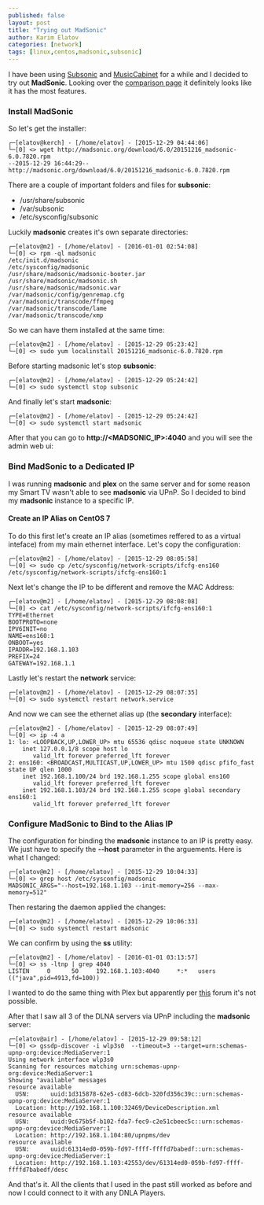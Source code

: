 ```yaml
---
published: false
layout: post
title: "Trying out MadSonic"
author: Karim Elatov
categories: [network]
tags: [linux,centos,madsonic,subsonic]
---
```

I have been using [Subsonic](/2012/10/installing-subsonic-on-fedora-17/) and [MusicCabinet](/2013/02/installing-musiccabinet-on-top-of-subsonic/) for a while and I decided to try out **MadSonic**. Looking over the [comparison page](http://beta.madsonic.org/pages/compare.jsp) it definitely looks like it has the most features.

### Install MadSonic
So let's get the installer:

	┌─[elatov@kerch] - [/home/elatov] - [2015-12-29 04:44:06]
	└─[0] <> wget http://madsonic.org/download/6.0/20151216_madsonic-6.0.7820.rpm
	--2015-12-29 16:44:29--  http://madsonic.org/download/6.0/20151216_madsonic-6.0.7820.rpm

There are a couple of important folders and files for **subsonic**:

* /usr/share/subsonic
* /var/subsonic
* /etc/sysconfig/subsonic

Luckily **madsonic** creates it's own separate directories:

	┌─[elatov@m2] - [/home/elatov] - [2016-01-01 02:54:08]
	└─[0] <> rpm -ql madsonic
	/etc/init.d/madsonic
	/etc/sysconfig/madsonic
	/usr/share/madsonic/madsonic-booter.jar
	/usr/share/madsonic/madsonic.sh
	/usr/share/madsonic/madsonic.war
	/var/madsonic/config/genremap.cfg
	/var/madsonic/transcode/ffmpeg
	/var/madsonic/transcode/lame
	/var/madsonic/transcode/xmp

So we can have them installed at the same time:

	┌─[elatov@m2] - [/home/elatov] - [2015-12-29 05:23:42]
	└─[0] <> sudo yum localinstall 20151216_madsonic-6.0.7820.rpm

Before starting madsonic let's stop **subsonic**:

	┌─[elatov@m2] - [/home/elatov] - [2015-12-29 05:24:42]
	└─[0] <> sudo systemctl stop subsonic

And finally let's start **madsonic**:

	┌─[elatov@m2] - [/home/elatov] - [2015-12-29 05:24:42]
	└─[0] <> sudo systemctl start madsonic
	
After that you can go to **http://\<MADSONIC_IP\>:4040** and you will see the admin web ui:


	
### Bind MadSonic to a Dedicated IP
I was running **madsonic** and **plex** on the same server and for some reason my Smart TV wasn't able to see **madsonic** via UPnP. So I decided to bind my **madsonic** instance to a specific IP. 

#### Create an IP Alias on CentOS 7

To do this first let's create an IP alias (sometimes reffered to as a virtual inteface) from my main ethernet interface. Let's copy the configuration:

	┌─[elatov@m2] - [/home/elatov] - [2015-12-29 08:05:58]
	└─[0] <> sudo cp /etc/sysconfig/network-scripts/ifcfg-ens160 /etc/sysconfig/network-scripts/ifcfg-ens160:1

Next let's change the IP to be different and remove the MAC Address:

	┌─[elatov@m2] - [/home/elatov] - [2015-12-29 08:08:08]
	└─[0] <> cat /etc/sysconfig/network-scripts/ifcfg-ens160:1
	TYPE=Ethernet
	BOOTPROTO=none
	IPV6INIT=no
	NAME=ens160:1
	ONBOOT=yes
	IPADDR=192.168.1.103
	PREFIX=24
	GATEWAY=192.168.1.1

Lastly let's restart the **network** service:

	┌─[elatov@m2] - [/home/elatov] - [2015-12-29 08:07:35]
	└─[0] <> sudo systemctl restart network.service

And now we can see the ethernet alias up (the **secondary** interface):

	┌─[elatov@m2] - [/home/elatov] - [2015-12-29 08:07:49]
	└─[0] <> ip -4 a
	1: lo: <LOOPBACK,UP,LOWER_UP> mtu 65536 qdisc noqueue state UNKNOWN
	    inet 127.0.0.1/8 scope host lo
	       valid_lft forever preferred_lft forever
	2: ens160: <BROADCAST,MULTICAST,UP,LOWER_UP> mtu 1500 qdisc pfifo_fast state UP qlen 1000
	    inet 192.168.1.100/24 brd 192.168.1.255 scope global ens160
	       valid_lft forever preferred_lft forever
	    inet 192.168.1.103/24 brd 192.168.1.255 scope global secondary ens160:1
	       valid_lft forever preferred_lft forever


### Configure MadSonic to Bind to the Alias IP

The configuration for binding the **madsonic** instance to an IP is pretty easy. We just have to specify the **--host** parameter in the arguements. Here is what I changed:

	┌─[elatov@m2] - [/home/elatov] - [2015-12-29 10:04:33]
	└─[0] <> grep host /etc/sysconfig/madsonic
	MADSONIC_ARGS="--host=192.168.1.103 --init-memory=256 --max-memory=512"

Then restaring the daemon applied the changes:

	┌─[elatov@m2] - [/home/elatov] - [2015-12-29 10:06:33]
	└─[0] <> sudo systemctl restart madsonic

We can confirm by using the **ss** utility:

	┌─[elatov@m2] - [/home/elatov] - [2016-01-01 03:13:57]
	└─[0] <> ss -ltnp | grep 4040
	LISTEN     0      50     192.168.1.103:4040     *:*   users (("java",pid=4913,fd=100))

I wanted to do the same thing with Plex but apparently per [this](https://forums.plex.tv/discussion/45480/bind-to-specific-interface-only/p2
) forum it's not possible.

After that I saw all 3 of the DLNA servers via UPnP including the **madsonic** server:

	┌─[elatov@air] - [/home/elatov] - [2015-12-29 09:58:12]
	└─[0] <> gssdp-discover -i wlp3s0  --timeout=3 --target=urn:schemas-upnp-org:device:MediaServer:1
	Using network interface wlp3s0
	Scanning for resources matching urn:schemas-upnp-org:device:MediaServer:1
	Showing "available" messages
	resource available
	  USN:      uuid:1d315878-62e5-cd83-6dcb-320fd356c39c::urn:schemas-upnp-org:device:MediaServer:1
	  Location: http://192.168.1.100:32469/DeviceDescription.xml
	resource available
	  USN:      uuid:9c675b5f-b102-fda7-fec9-c2e51cbeec5c::urn:schemas-upnp-org:device:MediaServer:1
	  Location: http://192.168.1.104:80/upnpms/dev
	resource available
	  USN:      uuid:61314ed0-059b-fd97-ffff-ffffd7babedf::urn:schemas-upnp-org:device:MediaServer:1
	  Location: http://192.168.1.103:42553/dev/61314ed0-059b-fd97-ffff-ffffd7babedf/desc

And that's it. All the clients that I used in the past still worked as before and now I could connect to it with any DNLA Players.
